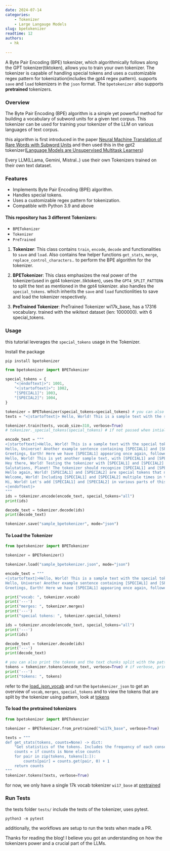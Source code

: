 ```yaml
---
date: 2024-07-14
categories:
    - Tokenizer
    - Large Langauge Models
slug: bpetokenizer
readtime: 12
authors:
  - hk
    
---
```


A Byte Pair Encoding (BPE) tokenizer, which algorithmically follows along the GPT tokenizer(tiktoken), allows you to train your own tokenizer. The tokenizer is capable of handling special tokens and uses a customizable regex pattern for tokenization(includes the gpt4 regex pattern). supports `save` and `load` tokenizers in the `json` format. The `bpetokenizer` also supports **pretrained** tokenizers.


### Overview

The Byte Pair Encoding (BPE) algorithm is a simple yet powerful method for building a vocabulary of subword units for a given text corpus. This tokenizer can be used for training your tokenizer of the LLM on various languages of text corpus.

this algorithm is first introduced in the paper [Neural Machine Translation of Rare Words with Subword Units](https://arxiv.org/pdf/1508.07909) and then used this in the gpt2 tokenizer([Language Models are Unsupervised Multitask Learners](https://d4mucfpksywv.cloudfront.net/better-language-models/language_models_are_unsupervised_multitask_learners.pdf))


Every LLM(LLama, Gemini, Mistral..) use their own Tokenizers trained on their own text dataset.


### Features

- Implements Byte Pair Encoding (BPE) algorithm.
- Handles special tokens.
- Uses a customizable regex pattern for tokenization.
- Compatible with Python 3.9 and above


#### This repository has 3 different Tokenizers:
- `BPETokenizer`
- `Tokenizer`
- `PreTrained`

1. **Tokenizer**: This class contains `train`, `encode`, `decode` and functionalities to `save` and `load`. Also contains few helper functions `get_stats`, `merge`, `replace_control_characters`..  to perform the BPE algorithm for the tokenizer.

2. **BPETokenizer**: This class emphasizes the real power of the tokenizer(used in gpt4 tokenizer..tiktoken), uses the `GPT4_SPLIT_PATTERN` to split the text as mentioned in the gpt4 tokenizer. also handles the `special_tokens`. which inherits the `save` and `load` functionlities to save and load the tokenizer respectively.

3. **PreTrained Tokenizer**: PreTrained Tokenizer wi17k_base, has a 17316 vocabulary. trained with the wikitext dataset (len: 1000000). with 6 special_tokens.


### Usage

this tutorial leverages the `special_tokens` usage in the Tokenizer.

Install the package

```shell
pip install bpetokenizer
```


```py
from bpetokenizer import BPETokenizer

special_tokens = {
    "<|endoftext|>": 1001,
    "<|startoftext|>": 1002,
    "[SPECIAL1]": 1003,
    "[SPECIAL2]": 1004,
}

tokenizer = BPETokenizer(special_tokens=special_tokens) # you can also use the method _special_tokens to register the special tokens (if not passed when intializing)
texts = "<|startoftext|> Hello, World! This is a sample text with the special tokens [SPECIAL1] and [SPECIAL2] to test the tokenizer.<|endoftext|>"

tokenizer.train(texts, vocab_size=310, verbose=True)
# tokenizer._special_tokens(special_tokens) # if not passed when intialization of the BPETokenizer

encode_text = """
<|startoftext|>Hello, World! This is a sample text with the special tokens [SPECIAL1] and [SPECIAL2] to test the tokenizer.
Hello, Universe! Another example sentence containing [SPECIAL1] and [SPECIAL2], used to ensure tokenizer's robustness.
Greetings, Earth! Here we have [SPECIAL1] appearing once again, followed by [SPECIAL2] in the same sentence.
Hello, World! This is yet another sample text, with [SPECIAL1] and [SPECIAL2] making an appearance.
Hey there, World! Testing the tokenizer with [SPECIAL1] and [SPECIAL2] to see if it handles special tokens properly.
Salutations, Planet! The tokenizer should recognize [SPECIAL1] and [SPECIAL2] in this long string of text.
Hello again, World! [SPECIAL1] and [SPECIAL2] are special tokens that need to be handled correctly by the tokenizer.
Welcome, World! Including [SPECIAL1] and [SPECIAL2] multiple times in this large text to ensure proper encoding.
Hi, World! Let's add [SPECIAL1] and [SPECIAL2] in various parts of this long sentence to test the tokenizer thoroughly.
<|endoftext|>
"""
ids = tokenizer.encode(encode_text, special_tokens="all")
print(ids)

decode_text = tokenizer.decode(ids)
print(decode_text)

tokenizer.save("sample_bpetokenizer", mode="json")
```


#### To Load the Tokenizer

```py
from bpetokenizer import BPETokenizer

tokenizer = BPETokenizer()

tokenizer.load("sample_bpetokenizer.json", mode="json")

encode_text = """
<|startoftext|>Hello, World! This is a sample text with the special tokens [SPECIAL1] and [SPECIAL2] to test the tokenizer.
Hello, Universe! Another example sentence containing [SPECIAL1] and [SPECIAL2], used to ensure tokenizer's robustness.
Greetings, Earth! Here we have [SPECIAL1] appearing once again, followed by [SPECIAL2] in the same sentence.<|endoftext|>"""

print("vocab: ", tokenizer.vocab)
print('---')
print("merges: ", tokenizer.merges)
print('---')
print("special tokens: ", tokenizer.special_tokens)

ids = tokenizer.encode(encode_text, special_tokens="all")
print('---')
print(ids)

decode_text = tokenizer.decode(ids)
print('---')
print(decode_text)

# you can also print the tokens and the text chunks split with the pattern.
tokens = tokenizer.tokens(encode_text, verbose=True) # if verbose, prints the text chunks and also the pattern used to split.
print('---')
print("tokens: ", tokens)

```
refer to the [load_json_vocab](https://github.com/Hk669/bpetokenizer/tree/main/sample/load_json_vocab) and run the `bpetokenizer_json` to get an overview of `vocab`, `merges`, `special_tokens` and to view the tokens that are split by the tokenizer using pattern, look at [tokens](https://github.com/Hk669/bpetokenizer/blob/main/sample/load_json_vocab/tokens.py)


#### To load the pretrained tokenizers

```py
from bpetokenizer import BPETokenzier

tokenizer = BPETokenizer.from_pretrained("wi17k_base", verbose=True)

texts = """
def get_stats(tokens, counts=None) -> dict:
    "Get statistics of the tokens. Includes the frequency of each consecutive pair of tokens"
    counts = if counts is None else counts
    for pair in zip(tokens, tokens[1:]):
        counts[pair] = counts.get(pair, 0) + 1
    return counts
"""
tokenizer.tokens(texts, verbose=True)

```
for now, we only have a single 17k vocab tokenizer `wi17_base` at [pretrained](https://github.com/Hk669/bpetokenizer/tree/main/bpetokenizer/pretrained/wi17k_base)


### Run Tests

the tests folder `tests/` include the tests of the tokenizer, uses pytest.

```
python3 -m pytest
```

additionally, the workflows are setup to run the tests when made a PR.


Thanks for reading the blog! I believe you got an understanding on how the tokenizers power and a crucial part of the LLMs.